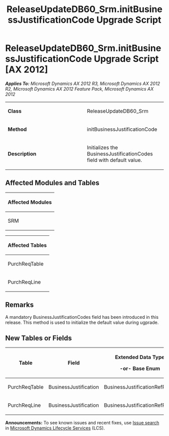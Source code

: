 ﻿---
title: ReleaseUpdateDB60_Srm.initBusinessJustificationCode Upgrade Script
TOCTitle: ReleaseUpdateDB60_Srm.initBusinessJustificationCode Upgrade Script
ms:assetid: e24d2cbf-6916-1cb9-8eea-c3c90ef7dfbc
ms:mtpsurl: https://msdn.microsoft.com/en-us/library/JJ737323(v=AX.60)
ms:contentKeyID: 49711766
ms.date: 05/18/2015
mtps_version: v=AX.60
---

# ReleaseUpdateDB60\_Srm.initBusinessJustificationCode Upgrade Script [AX 2012]


_**Applies To:** Microsoft Dynamics AX 2012 R3, Microsoft Dynamics AX 2012 R2, Microsoft Dynamics AX 2012 Feature Pack, Microsoft Dynamics AX 2012_

<table>
<colgroup>
<col style="width: 50%" />
<col style="width: 50%" />
</colgroup>
<tbody>
<tr class="odd">
<td><p><strong>Class</strong></p></td>
<td><p>ReleaseUpdateDB60_Srm</p></td>
</tr>
<tr class="even">
<td><p><strong>Method</strong></p></td>
<td><p>initBusinessJustificationCode</p></td>
</tr>
<tr class="odd">
<td><p><strong>Description</strong></p></td>
<td><p>Initializes the BusinessJustificationCodes field with default value.</p></td>
</tr>
</tbody>
</table>


## Affected Modules and Tables

<table>
<colgroup>
<col style="width: 100%" />
</colgroup>
<thead>
<tr class="header">
<th><p>Affected Modules</p></th>
</tr>
</thead>
<tbody>
<tr class="odd">
<td><p>SRM</p></td>
</tr>
</tbody>
</table>


<table>
<colgroup>
<col style="width: 100%" />
</colgroup>
<thead>
<tr class="header">
<th><p>Affected Tables</p></th>
</tr>
</thead>
<tbody>
<tr class="odd">
<td><p>PurchReqTable</p></td>
</tr>
<tr class="even">
<td><p>PurchReqLine</p></td>
</tr>
</tbody>
</table>


## Remarks

A mandatory BusinessJustificationCodes field has been introduced in this release. This method is used to initialize the default value during ugprade.

## New Tables or Fields

<table>
<colgroup>
<col style="width: 33%" />
<col style="width: 33%" />
<col style="width: 33%" />
</colgroup>
<thead>
<tr class="header">
<th><p>Table</p></th>
<th><p>Field</p></th>
<th><p>Extended Data Type</p>
<p>-or- Base Enum</p></th>
</tr>
</thead>
<tbody>
<tr class="odd">
<td><p>PurchReqTable</p></td>
<td><p>BusinessJustification</p></td>
<td><p>BusinessJustificationRefRecId</p></td>
</tr>
<tr class="even">
<td><p>PurchReqLine</p></td>
<td><p>BusinessJustification</p></td>
<td><p>BusinessJustificationRefRecId</p></td>
</tr>
</tbody>
</table>

  
**Announcements:** To see known issues and recent fixes, use [Issue search](http://go.microsoft.com/fwlink/?linkid=389258) in [Microsoft Dynamics Lifecycle Services](http://go.microsoft.com/fwlink/?linkid=306505) (LCS).

